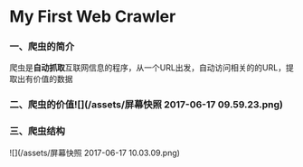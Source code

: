 # My First Web Crawler

### 一、爬虫的简介

爬虫是**自动抓取**互联网信息的程序，从一个URL出发，自动访问相关的的URL，提取出有价值的数据

### 二、爬虫的价值![](/assets/屏幕快照 2017-06-17 09.59.23.png)

### 三、爬虫结构

![](/assets/屏幕快照 2017-06-17 10.03.09.png)

### 



